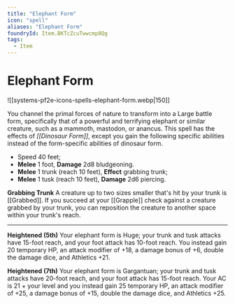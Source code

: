 ```yaml
---
title: "Elephant Form"
icon: "spell"
aliases: "Elephant Form"
foundryId: Item.BKTcZcuTwwcmp8Qg
tags:
  - Item
---
```


# Elephant Form
![[systems-pf2e-icons-spells-elephant-form.webp|150]]

You channel the primal forces of nature to transform into a Large battle form, specifically that of a powerful and terrifying elephant or similar creature, such as a mammoth, mastodon, or anancus. This spell has the effects of _[[Dinosaur Form]]_, except you gain the following specific abilities instead of the form-specific abilities of dinosaur form.

*   Speed 40 feet;
*   **Melee** 1 foot, **Damage** 2d8 bludgeoning.
*   **Melee** 1 trunk (reach 10 feet), **Effect** grabbing trunk;
*   **Melee** 1 tusk (reach 10 feet), **Damage** 2d6 piercing.

**Grabbing Trunk** A creature up to two sizes smaller that's hit by your trunk is [[Grabbed]]. If you succeed at your [[Grapple]] check against a creature grabbed by your trunk, you can reposition the creature to another space within your trunk's reach.

* * *

**Heightened (5th)** Your elephant form is Huge; your trunk and tusk attacks have 15-foot reach, and your foot attack has 10-foot reach. You instead gain 20 temporary HP, an attack modifier of +18, a damage bonus of +6, double the damage dice, and Athletics +21.

**Heightened (7th)** Your elephant form is Gargantuan; your trunk and tusk attacks have 20-foot reach, and your foot attack has 15-foot reach. Your AC is 21 + your level and you instead gain 25 temporary HP, an attack modifier of +25, a damage bonus of +15, double the damage dice, and Athletics +25.


